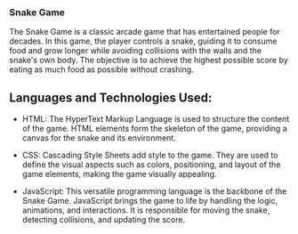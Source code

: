 ### Snake Game
The Snake Game is a classic arcade game that has entertained people for decades. In this game, the player controls a snake, guiding it to consume food and grow longer while avoiding collisions with the walls and the snake's own body. The objective is to achieve the highest possible score by eating as much food as possible without crashing.

## Languages and Technologies Used:

- HTML: The HyperText Markup Language is used to structure the content of the game. HTML elements form the skeleton of the game, providing a canvas for the snake and its environment.

- CSS: Cascading Style Sheets add style to the game. They are used to define the visual aspects such as colors, positioning, and layout of the game elements, making the game visually appealing.

- JavaScript: This versatile programming language is the backbone of the Snake Game. JavaScript brings the game to life by handling the logic, animations, and interactions. It is responsible for moving the snake, detecting collisions, and updating the score.
